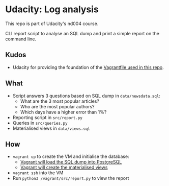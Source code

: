 # Udacity: Log analysis

This repo is part of Udacity's nd004 course.

CLI report script to analyse an SQL dump and print a simple report on the
command line.

## Kudos

- Udacity for providing the foundation of the [Vagrantfile used in this repo](https://github.com/udacity/fullstack-nanodegree-vm).

## What

- Script answers 3 questions based on SQL dump in `data/newsdata.sql`:
    - What are the 3 most popular articles?
    - Who are the most popular authors?
    - Which days have a higher error than 1%?
- Reporting script in `src/report.py`
- Queries in `src/queries.py`
- Materialised views in `data/views.sql`

## How

- `vagrant up` to create the VM and initialise the database:
    - [Vagrant will load the SQL dump into PostgreSQL](Vagrantfile#L28)
    - [Vagrant will create the materialised views](Vagrantfile#L29)
- `vagrant ssh` into the VM
- Run `python3 /vagrant/src/report.py` to view the report
